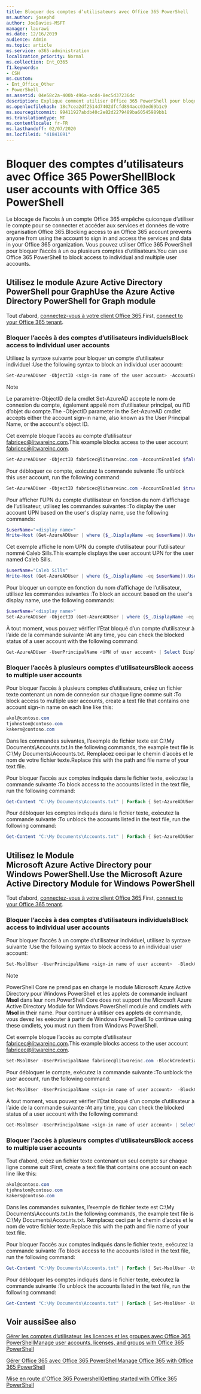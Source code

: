 ```yaml
---
title: Bloquer des comptes d’utilisateurs avec Office 365 PowerShell
ms.author: josephd
author: JoeDavies-MSFT
manager: laurawi
ms.date: 12/16/2019
audience: Admin
ms.topic: article
ms.service: o365-administration
localization_priority: Normal
ms.collection: Ent_O365
f1.keywords:
- CSH
ms.custom:
- Ent_Office_Other
- PowerShell
ms.assetid: 04e58c2a-400b-496a-acd4-8ec5d37236dc
description: Explique comment utiliser Office 365 PowerShell pour bloquer et débloquer l’accès aux comptes Office 365.
ms.openlocfilehash: 18c7cea2df2514d7402dfcfd894acc03ed69b1c9
ms.sourcegitcommit: 99411927abdb40c2e82d2279489ba60545989bb1
ms.translationtype: MT
ms.contentlocale: fr-FR
ms.lasthandoff: 02/07/2020
ms.locfileid: "41841691"
---
```

# <a name="block-user-accounts-with-office-365-powershell"></a><span data-ttu-id="dc903-103">Bloquer des comptes d’utilisateurs avec Office 365 PowerShell</span><span class="sxs-lookup"><span data-stu-id="dc903-103">Block user accounts with Office 365 PowerShell</span></span>

<span data-ttu-id="dc903-104">Le blocage de l’accès à un compte Office 365 empêche quiconque d’utiliser le compte pour se connecter et accéder aux services et données de votre organisation Office 365.</span><span class="sxs-lookup"><span data-stu-id="dc903-104">Blocking access to an Office 365 account prevents anyone from using the account to sign in and access the services and data in your Office 365 organization.</span></span> <span data-ttu-id="dc903-105">Vous pouvez utiliser Office 365 PowerShell pour bloquer l’accès à un ou plusieurs comptes d’utilisateurs.</span><span class="sxs-lookup"><span data-stu-id="dc903-105">You can use Office 365 PowerShell to block access to individual and multiple user accounts.</span></span>

## <a name="use-the-azure-active-directory-powershell-for-graph-module"></a><span data-ttu-id="dc903-106">Utilisez le module Azure Active Directory PowerShell pour Graph</span><span class="sxs-lookup"><span data-stu-id="dc903-106">Use the Azure Active Directory PowerShell for Graph module</span></span>

<span data-ttu-id="dc903-107">Tout d’abord, [connectez-vous à votre client Office 365](connect-to-office-365-powershell.md#connect-with-the-azure-active-directory-powershell-for-graph-module).</span><span class="sxs-lookup"><span data-stu-id="dc903-107">First, [connect to your Office 365 tenant](connect-to-office-365-powershell.md#connect-with-the-azure-active-directory-powershell-for-graph-module).</span></span>
 
### <a name="block-access-to-individual-user-accounts"></a><span data-ttu-id="dc903-108">Bloquer l’accès à des comptes d’utilisateurs individuels</span><span class="sxs-lookup"><span data-stu-id="dc903-108">Block access to individual user accounts</span></span>

<span data-ttu-id="dc903-109">Utilisez la syntaxe suivante pour bloquer un compte d’utilisateur individuel :</span><span class="sxs-lookup"><span data-stu-id="dc903-109">Use the following syntax to block an individual user account:</span></span>
  
```powershell
Set-AzureADUser -ObjectID <sign-in name of the user account> -AccountEnabled $false
```

> [!NOTE]
> <span data-ttu-id="dc903-110">Le paramètre-ObjectID de la cmdlet Set-AzureAD accepte le nom de connexion du compte, également appelé nom d’utilisateur principal, ou l’ID d’objet du compte.</span><span class="sxs-lookup"><span data-stu-id="dc903-110">The -ObjectID parameter in the Set-AzureAD cmdlet accepts either the account sign-in name, also known as the User Principal Name, or the account's object ID.</span></span> 
  
<span data-ttu-id="dc903-111">Cet exemple bloque l’accès au compte d’utilisateur fabricec@litwareinc.com.</span><span class="sxs-lookup"><span data-stu-id="dc903-111">This example blocks access to the user account fabricec@litwareinc.com.</span></span>
  
```powershell
Set-AzureADUser -ObjectID fabricec@litwareinc.com -AccountEnabled $false
```

<span data-ttu-id="dc903-112">Pour débloquer ce compte, exécutez la commande suivante :</span><span class="sxs-lookup"><span data-stu-id="dc903-112">To unblock this user account, run the following command:</span></span>
  
```powershell
Set-AzureADUser -ObjectID fabricec@litwareinc.com -AccountEnabled $true
```

<span data-ttu-id="dc903-113">Pour afficher l’UPN du compte d’utilisateur en fonction du nom d’affichage de l’utilisateur, utilisez les commandes suivantes :</span><span class="sxs-lookup"><span data-stu-id="dc903-113">To display the user account UPN based on the user's display name, use the following commands:</span></span>
  
```powershell
$userName="<display name>"
Write-Host (Get-AzureADUser | where {$_.DisplayName -eq $userName}).UserPrincipalName

```

<span data-ttu-id="dc903-114">Cet exemple affiche le nom UPN du compte d’utilisateur pour l’utilisateur nommé Caleb Sills.</span><span class="sxs-lookup"><span data-stu-id="dc903-114">This example displays the user account UPN for the user named Caleb Sills.</span></span>
  
```powershell
$userName="Caleb Sills"
Write-Host (Get-AzureADUser | where {$_.DisplayName -eq $userName}).UserPrincipalName
```

<span data-ttu-id="dc903-115">Pour bloquer un compte en fonction du nom d’affichage de l’utilisateur, utilisez les commandes suivantes :</span><span class="sxs-lookup"><span data-stu-id="dc903-115">To block an account based on the user's display name, use the following commands:</span></span>
  
```powershell
$userName="<display name>"
Set-AzureADUser -ObjectID (Get-AzureADUser | where {$_.DisplayName -eq $userName}).UserPrincipalName -AccountEnabled $false

```

<span data-ttu-id="dc903-116">À tout moment, vous pouvez vérifier l’État bloqué d’un compte d’utilisateur à l’aide de la commande suivante :</span><span class="sxs-lookup"><span data-stu-id="dc903-116">At any time, you can check the blocked status of a user account with the following command:</span></span>
  
```powershell
Get-AzureADUser -UserPrincipalName <UPN of user account> | Select DisplayName,AccountEnabled
```

### <a name="block-access-to-multiple-user-accounts"></a><span data-ttu-id="dc903-117">Bloquer l’accès à plusieurs comptes d’utilisateurs</span><span class="sxs-lookup"><span data-stu-id="dc903-117">Block access to multiple user accounts</span></span>

<span data-ttu-id="dc903-118">Pour bloquer l’accès à plusieurs comptes d’utilisateurs, créez un fichier texte contenant un nom de connexion sur chaque ligne comme suit :</span><span class="sxs-lookup"><span data-stu-id="dc903-118">To block access to multiple user accounts, create a text file that contains one account sign-in name on each line like this:</span></span>
    
  ```powershell
akol@contoso.com
tjohnston@contoso.com
kakers@contoso.com
  ```

<span data-ttu-id="dc903-119">Dans les commandes suivantes, l’exemple de fichier texte est C:\My Documents\Accounts.txt.</span><span class="sxs-lookup"><span data-stu-id="dc903-119">In the following commands, the example text file is C:\My Documents\Accounts.txt.</span></span> <span data-ttu-id="dc903-120">Remplacez ceci par le chemin d’accès et le nom de votre fichier texte.</span><span class="sxs-lookup"><span data-stu-id="dc903-120">Replace this with the path and file name of your text file.</span></span>
  
<span data-ttu-id="dc903-121">Pour bloquer l’accès aux comptes indiqués dans le fichier texte, exécutez la commande suivante :</span><span class="sxs-lookup"><span data-stu-id="dc903-121">To block access to the accounts listed in the text file, run the following command:</span></span>
    
```powershell
Get-Content "C:\My Documents\Accounts.txt" | ForEach { Set-AzureADUSer -ObjectID $_ -AccountEnabled $false }
```

<span data-ttu-id="dc903-122">Pour débloquer les comptes indiqués dans le fichier texte, exécutez la commande suivante :</span><span class="sxs-lookup"><span data-stu-id="dc903-122">To unblock the accounts listed in the text file, run the following command:</span></span>
    
```powershell
Get-Content "C:\My Documents\Accounts.txt" | ForEach { Set-AzureADUSer -ObjectID $_ -AccountEnabled $true }
```

## <a name="use-the-microsoft-azure-active-directory-module-for-windows-powershell"></a><span data-ttu-id="dc903-123">Utilisez le Module Microsoft Azure Active Directory pour Windows PowerShell.</span><span class="sxs-lookup"><span data-stu-id="dc903-123">Use the Microsoft Azure Active Directory Module for Windows PowerShell</span></span>

<span data-ttu-id="dc903-124">Tout d’abord, [connectez-vous à votre client Office 365](connect-to-office-365-powershell.md#connect-with-the-microsoft-azure-active-directory-module-for-windows-powershell).</span><span class="sxs-lookup"><span data-stu-id="dc903-124">First, [connect to your Office 365 tenant](connect-to-office-365-powershell.md#connect-with-the-microsoft-azure-active-directory-module-for-windows-powershell).</span></span>
    
### <a name="block-access-to-individual-user-accounts"></a><span data-ttu-id="dc903-125">Bloquer l’accès à des comptes d’utilisateurs individuels</span><span class="sxs-lookup"><span data-stu-id="dc903-125">Block access to individual user accounts</span></span>

<span data-ttu-id="dc903-126">Pour bloquer l’accès à un compte d’utilisateur individuel, utilisez la syntaxe suivante :</span><span class="sxs-lookup"><span data-stu-id="dc903-126">Use the following syntax to block access to an individual user account:</span></span>
  
```powershell
Set-MsolUser -UserPrincipalName <sign-in name of user account>  -BlockCredential $true
```

>[!Note]
><span data-ttu-id="dc903-127">PowerShell Core ne prend pas en charge le module Microsoft Azure Active Directory pour Windows PowerShell et les applets de commande incluant **Msol** dans leur nom.</span><span class="sxs-lookup"><span data-stu-id="dc903-127">PowerShell Core does not support the Microsoft Azure Active Directory Module for Windows PowerShell module and cmdlets with **Msol** in their name.</span></span> <span data-ttu-id="dc903-128">Pour continuer à utiliser ces applets de commande, vous devez les exécuter à partir de Windows PowerShell.</span><span class="sxs-lookup"><span data-stu-id="dc903-128">To continue using these cmdlets, you must run them from Windows PowerShell.</span></span>
>

<span data-ttu-id="dc903-129">Cet exemple bloque l’accès au compte d’utilisateur fabricec@litwareinc.com.</span><span class="sxs-lookup"><span data-stu-id="dc903-129">This example blocks access to the user account fabricec@litwareinc.com.</span></span>
  
```powershell
Set-MsolUser -UserPrincipalName fabricec@litwareinc.com -BlockCredential $true
```

<span data-ttu-id="dc903-130">Pour débloquer le compte, exécutez la commande suivante :</span><span class="sxs-lookup"><span data-stu-id="dc903-130">To unblock the user account, run the following command:</span></span>
  
```powershell
Set-MsolUser -UserPrincipalName <sign-in name of user account>  -BlockCredential $false
```

<span data-ttu-id="dc903-131">À tout moment, vous pouvez vérifier l’État bloqué d’un compte d’utilisateur à l’aide de la commande suivante :</span><span class="sxs-lookup"><span data-stu-id="dc903-131">At any time, you can check the blocked status of a user account with the following command:</span></span>
  
```powershell
Get-MsolUser -UserPrincipalName <sign-in name of user account> | Select DisplayName,BlockCredential
```

### <a name="block-access-to-multiple-user-accounts"></a><span data-ttu-id="dc903-132">Bloquer l’accès à plusieurs comptes d’utilisateurs</span><span class="sxs-lookup"><span data-stu-id="dc903-132">Block access to multiple user accounts</span></span>

<span data-ttu-id="dc903-133">Tout d’abord, créez un fichier texte contenant un seul compte sur chaque ligne comme suit :</span><span class="sxs-lookup"><span data-stu-id="dc903-133">First, create a text file that contains one account on each line like this:</span></span>
    
```powershell
akol@contoso.com
tjohnston@contoso.com
kakers@contoso.com
```

<span data-ttu-id="dc903-134">Dans les commandes suivantes, l’exemple de fichier texte est C:\My Documents\Accounts.txt.</span><span class="sxs-lookup"><span data-stu-id="dc903-134">In the following commands, the example text file is C:\My Documents\Accounts.txt.</span></span> <span data-ttu-id="dc903-135">Remplacez ceci par le chemin d’accès et le nom de votre fichier texte.</span><span class="sxs-lookup"><span data-stu-id="dc903-135">Replace this with the path and file name of your text file.</span></span>
    
<span data-ttu-id="dc903-136">Pour bloquer l’accès aux comptes indiqués dans le fichier texte, exécutez la commande suivante :</span><span class="sxs-lookup"><span data-stu-id="dc903-136">To block access to the accounts listed in the text file, run the following command:</span></span>
    
  ```powershell
  Get-Content "C:\My Documents\Accounts.txt" | ForEach { Set-MsolUser -UserPrincipalName $_ -BlockCredential $true }
  ```
<span data-ttu-id="dc903-137">Pour débloquer les comptes indiqués dans le fichier texte, exécutez la commande suivante :</span><span class="sxs-lookup"><span data-stu-id="dc903-137">To unblock the accounts listed in the text file, run the following command:</span></span>
    
  ```powershell
  Get-Content "C:\My Documents\Accounts.txt" | ForEach { Set-MsolUser -UserPrincipalName $_ -BlockCredential $false }
  ```

## <a name="see-also"></a><span data-ttu-id="dc903-138">Voir aussi</span><span class="sxs-lookup"><span data-stu-id="dc903-138">See also</span></span>

[<span data-ttu-id="dc903-139">Gérer les comptes d’utilisateur, les licences et les groupes avec Office 365 PowerShell</span><span class="sxs-lookup"><span data-stu-id="dc903-139">Manage user accounts, licenses, and groups with Office 365 PowerShell</span></span>](manage-user-accounts-and-licenses-with-office-365-powershell.md)
  
[<span data-ttu-id="dc903-140">Gérer Office 365 avec Office 365 PowerShell</span><span class="sxs-lookup"><span data-stu-id="dc903-140">Manage Office 365 with Office 365 PowerShell</span></span>](manage-office-365-with-office-365-powershell.md)
  
[<span data-ttu-id="dc903-141">Mise en route d'Office 365 Powershell</span><span class="sxs-lookup"><span data-stu-id="dc903-141">Getting started with Office 365 PowerShell</span></span>](getting-started-with-office-365-powershell.md)
